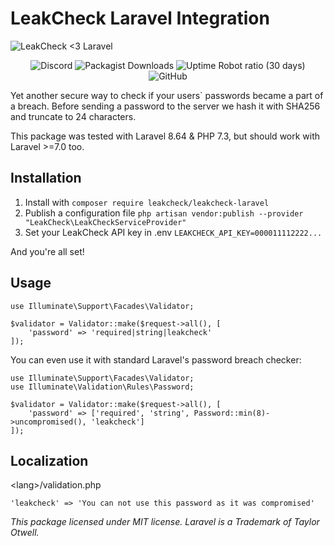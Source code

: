 # LeakCheck Laravel Integration

![LeakCheck <3 Laravel](https://i.imgur.com/B8DyH1y.png)
<p align="center">
<img alt="Discord" src="https://img.shields.io/discord/626798391162175528">
<img alt="Packagist Downloads" src="https://img.shields.io/packagist/dm/leakcheck/leakcheck-laravel">
<img alt="Uptime Robot ratio (30 days)" src="https://img.shields.io/uptimerobot/ratio/m787582856-3411c8623fccb7e99d3dfc1f">
<img alt="GitHub" src="https://img.shields.io/github/license/leakcheck/leakcheck-laravel">
</p>

Yet another secure way to check if your users` passwords became a part of a breach.
Before sending a password to the server we hash it with SHA256 and truncate to 24 characters. 

This package was tested with Laravel 8.64 & PHP 7.3, but should work with Laravel >=7.0 too.

## Installation

 1. Install with `composer require leakcheck/leakcheck-laravel`
 2. Publish a configuration file `php artisan vendor:publish --provider "LeakCheck\LeakCheckServiceProvider"`
 3. Set your LeakCheck API key in .env `LEAKCHECK_API_KEY=000011112222...`

And you're all set!
    
## Usage

    use Illuminate\Support\Facades\Validator;
    
    $validator = Validator::make($request->all(), [
		'password' => 'required|string|leakcheck'
    ]);

You can even use it with standard Laravel's password breach checker:

	use Illuminate\Support\Facades\Validator;
	use Illuminate\Validation\Rules\Password;
	
    $validator = Validator::make($request->all(), [
		'password' => ['required', 'string', Password::min(8)->uncompromised(), 'leakcheck']
    ]);

## Localization

\<lang>/validation.php

    'leakcheck' => 'You can not use this password as it was compromised'

*This package licensed under MIT license. Laravel is a Trademark of Taylor Otwell.* 
